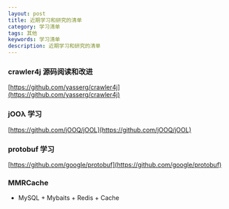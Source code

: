 ```yaml
---
layout: post
title: 近期学习和研究的清单
category: 学习清单
tags: 其他
keywords: 学习清单
description: 近期学习和研究的清单
---
```


### crawler4j 源码阅读和改进

[https://github.com/yasserg/crawler4j](https://github.com/yasserg/crawler4j)

### jOOλ 学习

[https://github.com/jOOQ/jOOL](https://github.com/jOOQ/jOOL)

### protobuf 学习

[https://github.com/google/protobuf](https://github.com/google/protobuf)

### MMRCache 

- MySQL + Mybaits + Redis + Cache

